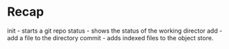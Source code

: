 # Recap

init - starts a git repo
status - shows the status of the working director
add - add a file to the directory
commit - adds indexed files to the object store.
